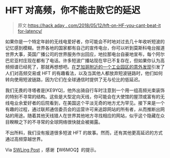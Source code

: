 # HFT 对高频，你不能击败它的延迟

> 原文:[https://hack aday . com/2018/05/12/hft-on-HF-you-cant-beat-it for-latency/](https://hackaday.com/2018/05/12/hft-on-hf-you-cant-beat-it-for-latency/)

如果你是一个特定年龄的无线电爱好者，你可能会不时地对过去几十年收听短波的记忆感到模糊。世界各地的国家都有自己的宣传电台，你可以听到莫斯科电台报道世界大事，英国广播公司的世界服务作出回应，地拉那电台自豪地宣布，每个阿尔巴尼亚村庄现在都有了电话。许多短波广播站现在早已不复存在，但如果你认为高频频谱已经死了，那就再想想吧。[在芝加哥附近的一个工业园区的意外发现](https://sniperinmahwah.wordpress.com/2018/05/07/shortwave-trading-part-i-the-west-chicago-tower-mystery/)引发了人们对高频交易或 HFT 的有趣看法，以及当其他人都放弃短波链路时，他们如何转向使用短波链路，因为它们在全球通信时提供了无与伦比的低延迟。

我们无畏的寻塔者是[KE9YQ]，他外出骑自行车时注意到一个用一组高频光束装饰的特别不寻常的结构。这些是大型定向天线，你可能会在大使馆的屋顶或富有的无线电业余爱好者的后院看到，在美国这个平淡无奇的地方尤为罕见。接下来是一个有趣的过程，通过联邦通信委员会的运营许可来追踪网站的所有者，从而推断出网站的用途。随着其他天线猎人在世界其他地方寻找相应的网站，似乎这个隐藏在众目睽睽之下的不寻常的全球网络很快就会被揭露。

不出所料，我们没有报道很多短波 HFT 的故事。然而，还有其他更高延迟的方式通过高频穿越世界。

Via [SWLing Post](https://swling.com/blog/2018/05/mystery-traders-using-shortwave-to-cross-oceans-with-less-latency-than-any-fiber/) ，感谢【W6MOQ】的提示。